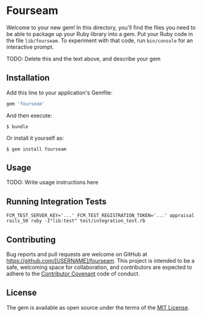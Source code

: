 # Fourseam

Welcome to your new gem! In this directory, you'll find the files you need to be able to package up your Ruby library into a gem. Put your Ruby code in the file `lib/fourseam`. To experiment with that code, run `bin/console` for an interactive prompt.

TODO: Delete this and the text above, and describe your gem

## Installation

Add this line to your application's Gemfile:

```ruby
gem 'fourseam'
```

And then execute:

    $ bundle

Or install it yourself as:

    $ gem install fourseam

## Usage

TODO: Write usage instructions here

## Running Integration Tests

```
FCM_TEST_SERVER_KEY='...' FCM_TEST_REGISTRATION_TOKEN='...' appraisal rails_50 ruby -I"lib:test" test/integration_test.rb
```

## Contributing

Bug reports and pull requests are welcome on GitHub at https://github.com/[USERNAME]/fourseam. This project is intended to be a safe, welcoming space for collaboration, and contributors are expected to adhere to the [Contributor Covenant](http://contributor-covenant.org) code of conduct.


## License

The gem is available as open source under the terms of the [MIT License](http://opensource.org/licenses/MIT).

